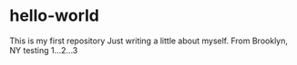 # hello-world
This is my first repository
Just writing a little about myself. From Brooklyn, NY
testing 1...2...3
